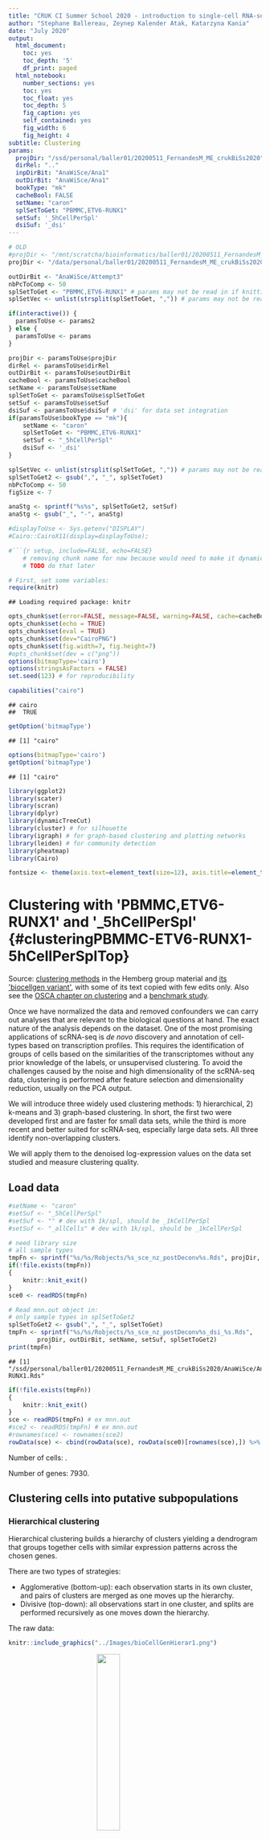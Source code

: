 ```yaml
---
title: "CRUK CI Summer School 2020 - introduction to single-cell RNA-seq analysis"
author: "Stephane Ballereau, Zeynep Kalender Atak, Katarzyna Kania"
date: "July 2020"
output:
  html_document:
    toc: yes
    toc_depth: '5'
    df_print: paged
  html_notebook:
    number_sections: yes
    toc: yes
    toc_float: yes
    toc_depth: 5
    fig_caption: yes
    self_contained: yes
    fig_width: 6
    fig_height: 4
subtitle: Clustering
params:
  projDir: "/ssd/personal/baller01/20200511_FernandesM_ME_crukBiSs2020"
  dirRel: ".."
  inpDirBit: "AnaWiSce/Ana1"
  outDirBit: "AnaWiSce/Ana1"
  bookType: "mk"
  cacheBool: FALSE  
  setName: "caron"
  splSetToGet: "PBMMC,ETV6-RUNX1"
  setSuf: '_5hCellPerSpl'
  dsiSuf: '_dsi'
---
```


<!--
  setSuf: '_allCells'
source /home/baller01/.local/share/r-miniconda/bin/activate r-reticulate
source /home/baller01/.local/share/r-miniconda/bin/deactivate r-reticulate
-->


```r
# OLD
#projDir <- "/mnt/scratcha/bioinformatics/baller01/20200511_FernandesM_ME_crukBiSs2020"
projDir <- "/data/personal/baller01/20200511_FernandesM_ME_crukBiSs2020"

outDirBit <- "AnaWiSce/Attempt3"
nbPcToComp <- 50
splSetToGet <- "PBMMC,ETV6-RUNX1" # params may not be read in if knitting book.
splSetVec <- unlist(strsplit(splSetToGet, ",")) # params may not be read in if knitting
```




```r
if(interactive()) {
  paramsToUse <- params2
} else {
  paramsToUse <- params
}

projDir <- paramsToUse$projDir
dirRel <- paramsToUse$dirRel
outDirBit <- paramsToUse$outDirBit
cacheBool <- paramsToUse$cacheBool
setName <- paramsToUse$setName
splSetToGet <- paramsToUse$splSetToGet
setSuf <- paramsToUse$setSuf
dsiSuf <- paramsToUse$dsiSuf # 'dsi' for data set integration
if(paramsToUse$bookType == "mk"){
	setName <- "caron"
	splSetToGet <- "PBMMC,ETV6-RUNX1"
	setSuf <- "_5hCellPerSpl"
	dsiSuf <- '_dsi'
}

splSetVec <- unlist(strsplit(splSetToGet, ",")) # params may not be read in if knitting book.
splSetToGet2 <- gsub(",", "_", splSetToGet)
nbPcToComp <- 50
figSize <- 7

anaStg <- sprintf("%s%s", splSetToGet2, setSuf)
anaStg <- gsub("_", "-", anaStg)

#displayToUse <- Sys.getenv("DISPLAY")
#Cairo::CairoX11(display=displayToUse);
```


```r
#```{r setup, include=FALSE, echo=FALSE}
	# removing chunk name for now because would need to make it dynamic, eg {{anaStg}} and expand
	# TODO do that later

# First, set some variables:
require(knitr)
```

```
## Loading required package: knitr
```

```r
opts_chunk$set(error=FALSE, message=FALSE, warning=FALSE, cache=cacheBool)
opts_chunk$set(echo = TRUE)
opts_chunk$set(eval = TRUE) 
opts_chunk$set(dev="CairoPNG")
opts_chunk$set(fig.width=7, fig.height=7)
#opts_chunk$set(dev = c("png"))
options(bitmapType='cairo')
options(stringsAsFactors = FALSE)
set.seed(123) # for reproducibility
```


```r
capabilities("cairo")
```

```
## cairo 
##  TRUE
```

```r
getOption('bitmapType')
```

```
## [1] "cairo"
```

```r
options(bitmapType='cairo')
getOption('bitmapType')
```

```
## [1] "cairo"
```


```r
library(ggplot2)
library(scater)
library(scran)
library(dplyr)
library(dynamicTreeCut)
library(cluster) # for silhouette
library(igraph) # for graph-based clustering and plotting networks 
library(leiden) # for community detection
library(pheatmap)
library(Cairo)

fontsize <- theme(axis.text=element_text(size=12), axis.title=element_text(size=16))
```

# Clustering with 'PBMMC,ETV6-RUNX1' and '_5hCellPerSpl' {#clusteringPBMMC-ETV6-RUNX1-5hCellPerSplTop}

<!-- TODO: get image file
<img src="../Images/Andrews2017_Fig1.png" style="margin:auto; display:block" />
-->

Source: [clustering methods](https://hemberg-lab.github.io/scRNA.seq.course/biological-analysis.html##clustering-methods) in the Hemberg group material and [its 'biocellgen variant'](https://biocellgen-public.svi.edu.au/mig_2019_scrnaseq-workshop/public/clustering-and-cell-annotation.html#clustering-methods.), with some of its text copied with few edits only. Also see the [OSCA chapter on clustering](https://osca.bioconductor.org/clustering.html) and a [benchmark study](https://f1000research.com/articles/7-1297#ref-2).

Once we have normalized the data and removed confounders we can carry out analyses that are relevant to the biological questions at hand. The exact nature of the analysis depends on the dataset. One of the most promising applications of scRNA-seq is *de novo* discovery and annotation of cell-types based on transcription profiles. This requires the identification of groups of cells based on the similarities of the transcriptomes without any prior knowledge of the labels, or unsupervised clustering. To avoid the challenges caused by the noise and high dimensionality of the scRNA-seq data, clustering is performed after feature selection and dimensionality reduction, usually on the PCA output.

We will introduce three widely used clustering methods: 1) hierarchical, 2) k-means and 3) graph-based clustering. In short, the first two were developed first and are faster for small data sets, while the third is more recent and better suited for scRNA-seq, especially large data sets. All three identify non-overlapping clusters.

We will apply them to the denoised log-expression values on the data set studied and measure clustering quality.

## Load data

<!--
We will load the R file keeping the SCE (SingleCellExperiment) object with the normalised counts for 500 cells per sample and the outcome of feature selection followed by dimensionality reduction.
-->


```r
#setName <- "caron"
#setSuf <- "_5hCellPerSpl"
#setSuf <- "" # dev with 1k/spl, should be _1kCellPerSpl
#setSuf <- "_allCells" # dev with 1k/spl, should be _1kCellPerSpl

# need library size
# all sample types
tmpFn <- sprintf("%s/%s/Robjects/%s_sce_nz_postDeconv%s.Rds", projDir, outDirBit, setName, setSuf)
if(!file.exists(tmpFn))
{
	knitr::knit_exit()
}
sce0 <- readRDS(tmpFn)

# Read mnn.out object in:
# only sample types in splSetToGet2
splSetToGet2 <- gsub(",", "_", splSetToGet)
tmpFn <- sprintf("%s/%s/Robjects/%s_sce_nz_postDeconv%s_dsi_%s.Rds",
		projDir, outDirBit, setName, setSuf, splSetToGet2)
print(tmpFn)
```

```
## [1] "/ssd/personal/baller01/20200511_FernandesM_ME_crukBiSs2020/AnaWiSce/AnaCourse1/Robjects/caron_sce_nz_postDeconv_5hCellPerSpl_dsi_PBMMC_ETV6-RUNX1.Rds"
```

```r
if(!file.exists(tmpFn))
{
	knitr::knit_exit()
}
sce <- readRDS(tmpFn) # ex mnn.out
#sce2 <- readRDS(tmpFn) # ex mnn.out
#rownames(sce) <- rownames(sce2)
rowData(sce) <- cbind(rowData(sce), rowData(sce0)[rownames(sce),]) %>% DataFrame
```

Number of cells: .

Number of genes: 7930.

## Clustering cells into putative subpopulations

<!--
See https://hemberg-lab.github.io/scRNA.seq.course/index.html for three types of clustering.
See https://www.ncbi.nlm.nih.gov/pubmed/27303057 for review
-->

<!-- Defining cell clusters from expression data -->

### Hierarchical clustering

Hierarchical clustering builds a hierarchy of clusters yielding a dendrogram that groups together cells with similar expression patterns across the chosen genes.

There are two types of strategies:

* Agglomerative (bottom-up): each observation starts in its own cluster, and pairs of clusters are merged as one moves up the hierarchy.
* Divisive (top-down): all observations start in one cluster, and splits are performed recursively as one moves down the hierarchy.

<!--
<img src="../Images/bioCellGenHierar1.png" style="margin:auto; display:block" />
<img src="../Images/bioCellGenHierar2.png" style="margin:auto; display:block" />
-->

The raw data:


```r
knitr::include_graphics("../Images/bioCellGenHierar1.png")
```

<img src="../Images/bioCellGenHierar1.png" width="30%" style="display: block; margin: auto;" />

The hierarchical clustering dendrogram:


```r
knitr::include_graphics("../Images/bioCellGenHierar2.png")
```

<img src="../Images/bioCellGenHierar2.png" width="50%" style="display: block; margin: auto;" />

* Pros:
    + deterministic method
    + returns partitions at all levels along the dendrogram
* Cons:
    + computationally expensive in time and memory that increase proportionally to the square of the number of data points



#### Clustering

Here we will apply hierarchical clustering on the Euclidean distances between cells, using the Ward D2 criterion to minimize the total variance within each cluster.


```r
# get PCs
#pcs <- reducedDim(sce, "PCA")
pcs <- reducedDim(sce, "corrected")
# compute distance
pc.dist <- dist(pcs)
# derive tree
hc.tree <- hclust(pc.dist, method="ward.D2")
hcd <- as.dendrogram(hc.tree)
```

The dendrogram below shows each cell as a leaf.


```r
#plot(hc.tree, labels = FALSE, xlab = NULL, sub = NULL)
plot(hcd, type = "rectangle", ylab = "Height", leaflab = "none")
```

<img src="clusteringPostDsi_files/figure-html/plot_tree_hierar-1.png" width="672" />

Clusters are identified in the dendrogram using the shape of branches as well as their height ('dynamic tree cut' [@doi:10.1093/bioinformatics/btm563]). <!-- https://academic.oup.com/bioinformatics/article/24/5/719/200751 -->


```r
# identify clusters by cutting branches, requesting a minimum cluster size of 20 cells.
hc.clusters <- unname(cutreeDynamic(hc.tree,
				    distM = as.matrix(pc.dist),
				    minClusterSize = 20,
				    verbose = 0))
```

Cell counts for each cluster (rows) and each sample group (columns):


```r
# per sample group
table(hc.clusters, sce$source_name)
```

```
##            
## hc.clusters ABMMC ETV6-RUNX1 HHD PBMMC PRE-T
##          1      0        609   0   183     0
##          2      0        189   0   441     0
##          3      0        512   0    94     0
##          4      0        340   0   151     0
##          5      0         99   0   107     0
##          6      0         76   0   126     0
##          7      0         13   0   167     0
##          8      0         45   0    70     0
##          9      0         73   0    25     0
##          10     0         24   0    68     0
##          11     0         20   0    68     0
```

Cell counts for each cluster (rows) and each sample (columns):


```r
# per sample
table(hc.clusters, sce$Sample.Name)
```

```
##            
## hc.clusters GSM3872434 GSM3872435 GSM3872436 GSM3872437 GSM3872442 GSM3872443
##          1          50        301        159         99         73         18
##          2           1         15        154         19        185        125
##          3         299         83         28        102         57         15
##          4         121         61         38        120         90         11
##          5           0          0         21         78          0        101
##          6           2          9         51         14         17         54
##          7           1          0          5          7         38         50
##          8           0          1         11         33          1         57
##          9          20         28         11         14          6         10
##          10          4          1          8         11         14         36
##          11          2          1         14          3         19         23
##            
## hc.clusters GSM3872444
##          1          92
##          2         131
##          3          22
##          4          50
##          5           6
##          6          55
##          7          79
##          8          12
##          9           9
##          10         18
##          11         26
```

This data (cell number) may also be shown as heatmap.


```r
tmpTab <- table(hc.clusters, sce$Sample.Name)
rownames(tmpTab) = paste("hc", rownames(tmpTab), sep = "_")

# columns annotation with cell name:
mat_col <- colData(sce) %>% data.frame() %>% select(Sample.Name, source_name) %>% unique
rownames(mat_col) <- mat_col$Sample.Name
mat_col$Sample.Name <- NULL

# Prepare colours for clusters:
colourCount = length(unique(mat_col$source_name))
getPalette = grDevices::colorRampPalette(RColorBrewer::brewer.pal(9, "Set1"))

mat_colors <- list(source_name = getPalette(colourCount))
names(mat_colors$source_name) <- unique(mat_col$source_name)
```

Heatmap, with samples ordered as in sample sheet:


```r
# without column clustering
pheatmap(tmpTab,
           cluster_cols = FALSE,
           annotation_col    = mat_col,
           annotation_colors = mat_colors)
```

<img src="clusteringPostDsi_files/figure-html/unnamed-chunk-8-1.png" width="672" />

Heatmap, with samples ordered by similarity of cell distribution across clusters:


```r
# with column clustering
pheatmap(tmpTab,
           annotation_col    = mat_col,
           annotation_colors = mat_colors)
```

<img src="clusteringPostDsi_files/figure-html/unnamed-chunk-9-1.png" width="672" />

If clusters mostly include cells from one sample or the other, it suggests that the samples differ, and/or the presence of batch effect.

Let us show cluster assignments on the t-SNE, with cells shaped by cell type,
colored by cluster and sized total UMI counts ('sum').


```r
# store cluster assignment in SCE object:
sce$cluster <- factor(hc.clusters)
# make, store and show TSNE plot:
#g <- plotTSNE(sce, colour_by = "cluster", size_by = "sum", shape_by="source_name")
g <- plotTSNE(sce, colour_by = "cluster", shape_by="source_name")
g
```

<img src="clusteringPostDsi_files/figure-html/plot_tsne_hierar-1.png" width="768" />

Split by sample group:


```r
# split by sample and show:
g <- g + facet_wrap(. ~ sce$source_name)
g
```

<img src="clusteringPostDsi_files/figure-html/plot_tsne_hierar_facet-1.png" width="960" />

In some areas cells are not all assigned to the same cluster.

#### Separatedness

The congruence of clusters may be assessed by computing the sillhouette for each cell.
The larger the value the closer the cell to cells in its cluster than to cells in other clusters.
Cells closer to cells in other clusters have a negative value.
Good cluster separation is indicated by clusters whose cells have large silhouette values.

We first compute silhouette values. 


```r
sil <- silhouette(hc.clusters, dist = pc.dist)
```

We then plot silhouettes with one color per cluster and cells with a negative silhouette with the color of their closest cluster.
We also add the average silhouette for each cluster and all cells. 


```r
# prepare colours:
clust.col <- scater:::.get_palette("tableau10medium") # hidden scater colours
sil.cols <- clust.col[ifelse(sil[,3] > 0, sil[,1], sil[,2])]
sil.cols <- sil.cols[order(-sil[,1], sil[,3])]
# plot:
plot(sil,
     main = paste(length(unique(hc.clusters)), "clusters"),
     border = sil.cols,
     col = sil.cols,
     do.col.sort = FALSE) 
```

<img src="clusteringPostDsi_files/figure-html/plot_silhouette_hierar-1.png" width="672" />

The plot shows cells with negative silhouette indicating that too many clusters may have been defined.
The method and parameters used defined clusters with properties that may not fit the data set, eg clusters with the same diameter.

### k-means

#### Description

In k-means clustering, the goal is to partition N cells into k different clusters. In an iterative manner, cluster centers are defined and each cell is assigned to its nearest cluster.

The aim is to minimise within-cluster variation and maximise between-cluster variation, using the following steps:

* randomly select k data points to serve as initial cluster centers,
* for each point, compute the distance between that point and each of the centroids and assign the point to the cluster with the closest centroid,
* calculate the mean of each cluster (the 'mean' in 'k-mean') to define its centroid, and for each point compute the distance to these means to choose the closest, repeat until the distance between centroids and data points is minimal (ie clusters do not change) or the maximum number of iterations is reached,
* compute the total variation within clusters,
* assign new centroids and repeat steps above

<img src="../Images/bioCellGenKmean.png" style="margin:auto; display:block" />

* Pros:
    + fast
* Cons:
    + assumes a pre-determined number of clusters
    + sensitive to outliers
    + tends to define equally-sized clusters

#### Example

The dendogram built above suggests there may be six large cell populations.

Let us define six clusters.


```r
# define clusters with kmeans()
# because results depend on the initial cluster centers,
# it is usually best to try several times,
# by setting 'nstart' to say 20,
# kmeans() will then retain the run with the lowest within cluster variation.
kclust <- kmeans(pcs, centers=6, nstart = 20) 

# compute silhouette
sil <- silhouette(kclust$cluster, dist(pcs))

# plot silhouette
clust.col <- scater:::.get_palette("tableau10medium") # hidden scater colours
sil.cols <- clust.col[ifelse(sil[,3] > 0, sil[,1], sil[,2])]
sil.cols <- sil.cols[order(-sil[,1], sil[,3])]
plot(sil, main = paste(length(unique(kclust$cluster)), "clusters"), 
    border=sil.cols, col=sil.cols, do.col.sort=FALSE) 
```

<img src="clusteringPostDsi_files/figure-html/comp_kmeans_k6-1.png" width="672" />

The t-SNE plot below shows cells color-coded by cluster membership:


```r
# get cell coordinates from "TSNE" slot:
tSneCoord <- as.data.frame(reducedDim(sce, "TSNE"))
colnames(tSneCoord) <- c("TSNE1", "TSNE2")
# add sample type:
tSneCoord$source_name <- sce$source_name
# add cluster info:
tSneCoord$cluster <- as.factor(kclust$cluster)
# draw plot
p2 <- ggplot(tSneCoord, aes(x=TSNE1, y=TSNE2,
			    colour=cluster,
			    shape=source_name)) +
	geom_point()
p2
```

<img src="clusteringPostDsi_files/figure-html/plot_tSNE_kmeans_k6-1.png" width="768" />

Split by sample type:


```r
p2 + facet_wrap(~ sce$source_name)
```

<img src="clusteringPostDsi_files/figure-html/plot_tSNE_kmeans_k6_split-1.png" width="960" />

To find the most appropriate number of clusters, one performs the analysis for a series of values for k and for each k value computes a 'measure of fit' of the clusters defined. Several metrics exist. We will look at:
* within-cluster sum-of-squares
* silhouette
* gap statistic

#### Within-cluster sum-of-squares

The within-cluster sum-of-squares is the sum of the squared deviations from each observation and the cluster centroid. This metric measures the variability of observations within a cluster.  It decreases as k increases, by an amount that decreases with k. Indeed, for low k values increasing k usually improves clustering, as shown by a sharp drop in the within-cluster sum-of-squares. For higher k values, increasing k does not reduce the within-cluster sum-of-squares much: dividing clusters further only slightly reduces variablility inside clusters. On a plot of the within-cluster sum-of-squares against k, the curve shows two parts: the first with a steep negative slope and the second with a small slope. The 'elbow' of the curve indicates the most appropriate number of clusters.


```r
library(broom)
library(tibble)
library(tidyr)
library(purrr)

# get PCA matrix (i.e. rotated values)
points <- as_tibble(pcs)

# define clusters for different number of clusters
# from 1 to 20:
kclusts <- tibble(k = 1:20) %>%
  mutate(
    kclust = map(k, ~kmeans(points, .x)), # define clusters
    tidied = map(kclust, tidy), # 'flatten' kmeans() output into tibble
    glanced = map(kclust, glance), # convert model or other R object to convert to single-row data frame
    augmented = map(kclust, augment, points) # extract per-observation information
  )

# get cluster assignments
# unnest a list column with unnest(),
# i.e. make each element of the list its own row.
clusters <- kclusts %>%
  unnest(tidied)

# get assignments
assignments <- kclusts %>% 
  unnest(augmented)

# get clustering outcome
clusterings <- kclusts %>%
  unnest(glanced)
```

We now plot the total within-cluster sum-of-squares and decide on k.


```r
ggplot(clusterings, aes(k, tot.withinss)) +
  geom_point() +
  geom_line()
```

<img src="clusteringPostDsi_files/figure-html/plot_withinss-1.png" width="672" />


```r
clusterings %>% 
  mutate(tot.withinss.diff = tot.withinss - lag(tot.withinss)) %>%
  arrange(desc(tot.withinss.diff))
```

```
## # A tibble: 20 x 9
##        k kclust  tidied       totss tot.withinss betweenss  iter augmented      
##    <int> <list>  <list>       <dbl>        <dbl>     <dbl> <int> <list>         
##  1    17 <kmean… <tibble [17…  418.         126.  2.92e+ 2     5 <tibble [3,500…
##  2    20 <kmean… <tibble [20…  418.         120.  2.98e+ 2     6 <tibble [3,500…
##  3     8 <kmean… <tibble [8 …  418.         170.  2.48e+ 2     4 <tibble [3,500…
##  4    19 <kmean… <tibble [19…  418.         120.  2.98e+ 2     6 <tibble [3,500…
##  5    14 <kmean… <tibble [14…  418.         133.  2.85e+ 2     4 <tibble [3,500…
##  6    16 <kmean… <tibble [16…  418.         124.  2.94e+ 2     5 <tibble [3,500…
##  7    12 <kmean… <tibble [12…  418.         138.  2.80e+ 2     4 <tibble [3,500…
##  8    13 <kmean… <tibble [13…  418.         135.  2.84e+ 2     4 <tibble [3,500…
##  9    11 <kmean… <tibble [11…  418.         142.  2.76e+ 2     4 <tibble [3,500…
## 10    15 <kmean… <tibble [15…  418.         127.  2.91e+ 2     4 <tibble [3,500…
## 11    18 <kmean… <tibble [18…  418.         120.  2.98e+ 2     4 <tibble [3,500…
## 12    10 <kmean… <tibble [10…  418.         146.  2.72e+ 2     5 <tibble [3,500…
## 13     7 <kmean… <tibble [7 …  418.         170.  2.49e+ 2     4 <tibble [3,500…
## 14     6 <kmean… <tibble [6 …  418.         182.  2.37e+ 2     5 <tibble [3,500…
## 15     9 <kmean… <tibble [9 …  418.         156.  2.62e+ 2     5 <tibble [3,500…
## 16     5 <kmean… <tibble [5 …  418.         195.  2.23e+ 2     4 <tibble [3,500…
## 17     4 <kmean… <tibble [4 …  418.         219.  1.99e+ 2     3 <tibble [3,500…
## 18     3 <kmean… <tibble [3 …  418.         249.  1.69e+ 2     3 <tibble [3,500…
## 19     2 <kmean… <tibble [2 …  418.         305.  1.13e+ 2     1 <tibble [3,500…
## 20     1 <kmean… <tibble [1 …  418.         418. -2.27e-13     1 <tibble [3,500…
## # … with 1 more variable: tot.withinss.diff <dbl>
```

```r
# get the smallest negative drop
k_neg <- clusterings %>% 
  mutate(tot.withinss.diff = tot.withinss - lag(tot.withinss)) %>%
  filter(tot.withinss.diff < 0) %>%
  #arrange(desc(tot.withinss.diff)) %>%
  slice_max(tot.withinss.diff, n = 1) %>%
  pull(k)
k_neg <- k_neg -1
# get the first positive diff
k_pos <- clusterings %>% 
  mutate(tot.withinss.diff = tot.withinss - lag(tot.withinss)) %>%
  filter(tot.withinss.diff >= 0) %>%
  #arrange(desc(tot.withinss.diff)) %>%
  slice_min(k, n = 1) %>%
  pull(k)
k_pos <- k_pos -1
```

The plot above suggests reasonable values for k may be:

* 13 (where the drop in total within-cluster sum-of-squares is the smallest)
* 7 (lowest cluster number where the difference in consecutive total within-cluster sum-of-squares is positive)

#### Silhouette

We now compute the Silhouette values for each set of clusters defined above for the series of values of k.


```r
# compute pairwise distance between cells in the PC space,
# as it is needed to compute silhouette:
pcDist <- dist(pcs)
# compute silhouette for each set of clusters defined above for a series of values of k:
Ks=sapply(2:20,
		function(i) {
			tmpClu <- as.numeric(kclusts$augmented[[i]]$.cluster)
			#table(tmpClu)
			sil <- silhouette(tmpClu, pcDist)
			summary(sil)$avg.width
		}
)
# plot average width against k:
plot(2:20, Ks,
     xlab="k",
     ylab="av. silhouette",
     type="b",
     pch=19)
```

<img src="clusteringPostDsi_files/figure-html/unnamed-chunk-11-1.png" width="672" />

<!--
The plot above shows that silhouette values vary little for k between 4 and 11, though higher values are observed for k at 5, 8, 9 and 10.
-->

#### Gap statistic

Because the variation quantity decreases as the number of clusters increases,
a more reliable approach is to compare the observed variation to that expected from a null distribution.
With the gap statistic, the expected variation is computed:

* by generating several reference data sets using the uniform distribution (no cluster),
* for each such set and the series of k values, by clustering and computing the within-cluster variation.

The gap statistic measures for a given k the difference between the expected and observed variation.
The most appropriate number of clusters is that with the higest gap value.

We will use `cluster::clusGap()` to compute the gap statistic for k between 1 and 20.


```r
set.seed(123)
gaps <- cluster::clusGap(
  x = pcs,
  FUNcluster = kmeans,
  K.max = 20,
  nstart = 5, # low for expediency here but should use higher
  B = 10 # low for expediency here but should use higher
)

## find the "best" k
best.k <- cluster::maxSE(gaps$Tab[, "gap"], gaps$Tab[, "SE.sim"])
# in case the the best k was '1',
# skip first row of output table:
gapsTab <- gaps$Tab[2:nrow(gaps$Tab),]
best.k <- cluster::maxSE(gapsTab[, "gap"], gapsTab[, "SE.sim"])
#best.k
```

The "optimal" k value is 19.


```r
# try other method to choose best k:
##best.k <- cluster::maxSE(gapsTab[, "gap"], gapsTab[, "SE.sim"], method="Tibs2001SEmax")
##best.k <- cluster::maxSE(gapsTab[, "gap"], gapsTab[, "SE.sim"], method="firstmax")
##best.k
```

We next copy the cluster assignment to the SCE object.


```r
df <- as.data.frame(assignments)
# here only copy outcome for k == 10
sce$kmeans10 <- as.numeric(df[df$k == 10, ".cluster"])
```

We now check silhouette values for a k of 10:


```r
library(cluster)
clust.col <- scater:::.get_palette("tableau10medium") # hidden scater colours
sil <- silhouette(sce$kmeans10, dist = pc.dist)
sil.cols <- clust.col[ifelse(sil[,3] > 0, sil[,1], sil[,2])]
sil.cols <- sil.cols[order(-sil[,1], sil[,3])]
plot(sil, main = paste(length(unique(sce$kmeans10)), "clusters"), 
    border=sil.cols, col=sil.cols, do.col.sort=FALSE) 
```

<img src="clusteringPostDsi_files/figure-html/silhouette_kmeans_k10-1.png" width="672" />


```r
df <- as.data.frame(assignments)
sce$kmeans.best <- as.numeric(df[df$k == best.k, ".cluster"])
```

We now check silhouette values for a k of 19:


```r
library(cluster)
clust.col <- colorRampPalette(RColorBrewer::brewer.pal(9,"RdBu"))(best.k)
sil <- silhouette(sce$kmeans.best, dist = pc.dist)
sil.cols <- clust.col[ifelse(sil[,3] > 0, sil[,1], sil[,2])]
sil.cols <- sil.cols[order(-sil[,1], sil[,3])]
plot(sil, main = paste(length(unique(sce$kmeans.best)), "clusters"), 
    border=sil.cols, col=sil.cols, do.col.sort=FALSE) 
```

<img src="clusteringPostDsi_files/figure-html/silhouette_kmeans_kbest-1.png" width="672" />

For the same number of clusters (10), fewer cells have negative values with k-means than with hierarchical clustering. The average silhouette is similar though, and all clusters show a wide range.

#### Multi-metric

<!-- TODO Keep? Implies proper choice of metrics ... -->

One may also use multiple metrics rather than only one and check how they concord, using `NbClust::NbClust()` (see manual for a description of metrics computed):


```r
# run only once and save outcome to file to load later.

tmpFn <- sprintf("%s/%s/Robjects/%s_sce_nz_postDeconv%s_500CellK2to20NbClust.Rds", projDir, outDirBit, setName, setSuf)
if(file.exists(tmpFn))
{
	nb <- readRDS(file=tmpFn)
} else {
	library(NbClust)
	# tried with k from 2 to 20 but that takes too long with all cells.
	# subsample 500 cells
	tmpInd <- sample(nrow(pcs), 500)
		nb = NbClust(data=pcs[tmpInd,], 
	             distance = "euclidean",
	             min.nc = 2,
		      max.nc = 20,
	             #min.nc = 8,
	             #max.nc = 16,
	             method = "kmeans",
	             index=c("kl","ch","cindex","db","silhouette",
	                "duda","pseudot2","beale","ratkowsky",
	                "gap","gamma","mcclain","gplus",
	                "tau","sdindex","sdbw"))
	saveRDS(nb, file=tmpFn)
	rm(tmpInd)
}
rm(tmpFn)
```

Table showing the number of methods selecting values of k as the best choice:


```r
table(nb$Best.nc[1,]) # consensus seems to be 3 clusters
```

```
## 
##  2  3  7 11 14 20 
##  7  4  1  1  1  2
```

```r
rm(nb)
```

No strong support for a single sensible value of k is observed.

### Graph-based clustering

Graph-based clustering entails building a nearest-neighbour (NN) graph using cells as nodes and their similarity as edges, then identifying 'communities' of cells within the network (more details [there](https://biocellgen-public.svi.edu.au/mig_2019_scrnaseq-workshop/public/clustering-and-cell-annotation.html#unsupervised-clustering-methods)). In this k-NN graph two nodes (cells), say A and B, are connected by an edge if the distance between them is amongst the k smallest distances from A to other cells ('KNN'), and from B to other cells (shared-NN, 'SNN'). An edge may be weighted based on the number or closeness of shared nearest neighbours. Clusters are identified using metrics related to the number of neighbours ('connections') to find groups of highly interconnected cells. "The value of ‘k’ can be roughly interpreted as the anticipated size of the smallest subpopulation" (see `scran`'s `buildSNNGraph()` manual).

* Pros:
    + fast and memory efficient (avoids the need to construct a distance matrix for all pairs of cells)
    + no assumptions on the shape of the clusters or the distribution of cells within each cluster
    + no need to specify a number of clusters to identify (but the size of the neigbourhood used affects the size of clusters)
* Cons:
    + loss of information beyond neighboring cells, which can affect community detection in regions with many cells.

The plot below shows the same data set as a network built using three different numbers of neighbours: 5, 15 and 25 (from [here](https://biocellgen-public.svi.edu.au/mig_2019_scrnaseq-workshop/public/clustering-and-cell-annotation.html#clustering-methods.)).

<img src="../Images/bioCellGenGraphDeng.png" style="margin:auto; display:block" />

We will:

* build the graph,
* define clusters,
* check membership across samples,
* show membership on a t-SNE plot,
* assess clustering quality.

We now build the shared nearest neighbour (SNN) graph, using `scran`'s `buildSNNGraph()` with: 

* the reduced and denoised data set (PCs)
* the default number of neighbours (k=10)
* the default type of edge weight (type="rank")


```r
# compute graph using buildSNNGraph
# check manual with: ?buildSNNGraph
#snn.gr <- buildSNNGraph(sce, use.dimred="PCA")
snn.gr <- buildSNNGraph(sce, use.dimred="corrected")
```

The number of cells in the data set is large so we randomly choose 1000 nodes (cells) in the network before plotting the resulting smaller network. Cells are color-coded by sample type:


```r
# subset graph down to 1000 cells
# https://igraph.org/r/doc/subgraph.html

# Add vertices (nodes. ie cells) annotation
V(snn.gr)$Sample.Name <- colData(sce)$Sample.Name
V(snn.gr)$source_name <- as.character(colData(sce)$source_name)

# pick 1000 nodes randomly
edgesToGet <- sample(nrow(snn.gr[]), 1000)

# subset graph for these 1000 ramdomly chosen nodes
snn.gr.subset <- subgraph(snn.gr, edgesToGet)
g <- snn.gr.subset

# set colors for clusters
if(length(unique(V(g)$source_name)) <= 2)
{
  cols <- colorspace::rainbow_hcl(length(unique(V(g)$source_name)))
} else {
  cols <- RColorBrewer::brewer.pal(n = length(unique(V(g)$source_name)), name = "RdYlBu")
}
names(cols) <- unique(V(g)$source_name)

# plot graph
plot.igraph(
  g, layout = layout_with_fr(g),
  vertex.size = 3, vertex.label = NA,
  vertex.color = cols[V(g)$source_name],
  frame.color = cols[V(g)$source_name],
  main = "default parameters"
)

# add legend
legend('bottomright',
       legend=names(cols),
       pch=21,
       col=cols, # "#777777",
       pt.bg=cols,
       pt.cex=1, cex=.6, bty="n", ncol=1)
```

<img src="clusteringPostDsi_files/figure-html/show_walktrap_graph-1.png" width="100%" />

#### Modularity

Several methods to detect clusters ('communities') in networks rely on the 'modulatrity' metric. For a given partition of cells into clusters, modularity measures how separated clusters are from each other, based on the difference between the observed and expected weight of edges between nodes. For the whole graph, the closer to 1 the better.

#### Walktrap method

<!-- #### Community detection via short random walks: 'walktrap' -->


The walktrap method relies on short random walks (a few steps) through the network. These walks tend to be 'trapped' in highly-connected regions of the network. Node similarity is measured based on these walks. Nodes are first each assigned their own community. Pairwise distances are computed and the two closest communities are grouped. These steps are repeated a given number of times to produce a dendrogram. Hierarchical clustering is then applied to the distance matrix. The best partition is that with the highest modularity. <!-- https://link.springer.com/article/10.1007/s11227-019-03018-x -->

<!--
BIB Pons and Latapy [18] Pons P, Latapy M (2006) Computing communities in large networks using random walks. J Graph Algorithms Appl 10(2):191–218
reliable (https://www.ncbi.nlm.nih.gov/pmc/articles/PMC5102890/)
-->

<!--
see pipeComp on performance of walktrap
https://www.ncbi.nlm.nih.gov/pmc/articles/PMC5102890/
-->


```r
# identify clusters with walktrap
# default number of steps: 4
cluster.out <- cluster_walktrap(snn.gr)
```

We will now count cells in each cluster for each sample type and each sample.

We first retrieve membership.


```r
# cluster assignments are stored in the membership slot
wt.clusters <- cluster.out$membership
```

Cluster number and sizes (number of cells):


```r
table(wt.clusters)
```

```
## wt.clusters
##   1   2   3   4   5   6   7   8   9  10  11  12  13  14  15  16  17  18  19 
## 709 193 341  63 137  33  66  23 629  56  35  98 127 536 100 191  86  59  18
```

The table below shows the cluster distribution across sample types. Many clusters are observed in only one sample type.


```r
table(wt.clusters, sce$source_name)
```

```
##            
## wt.clusters ABMMC ETV6-RUNX1 HHD PBMMC PRE-T
##          1      0        543   0   166     0
##          2      0        100   0    93     0
##          3      0        250   0    91     0
##          4      0         27   0    36     0
##          5      0         68   0    69     0
##          6      0          6   0    27     0
##          7      0          0   0    66     0
##          8      0          6   0    17     0
##          9      0        191   0   438     0
##          10     0         26   0    30     0
##          11     0          1   0    34     0
##          12     0          3   0    95     0
##          13     0         58   0    69     0
##          14     0        521   0    15     0
##          15     0         23   0    77     0
##          16     0         75   0   116     0
##          17     0         44   0    42     0
##          18     0         48   0    11     0
##          19     0         10   0     8     0
```

The table below shows the cluster distribution across samples. Most clusters comprise cells from several replicates of a same sample type, while few are observed in only one sample.


```r
tmpTab <- table(wt.clusters, sce$Sample.Name)
rownames(tmpTab) = paste("4-step", rownames(tmpTab), sep = "_")

# columns annotation with cell name:
mat_col <- colData(sce) %>% data.frame() %>% select(Sample.Name, source_name) %>% unique
rownames(mat_col) <- mat_col$Sample.Name
mat_col$Sample.Name <- NULL

# Prepare colours for clusters:
colourCount = length(unique(mat_col$source_name))
getPalette = grDevices::colorRampPalette(RColorBrewer::brewer.pal(9, "Set1"))

mat_colors <- list(source_name = getPalette(colourCount))
names(mat_colors$source_name) <- unique(mat_col$source_name)

pheatmap(tmpTab,
           annotation_col    = mat_col,
           annotation_colors = mat_colors)
```

<img src="clusteringPostDsi_files/figure-html/rep_clusters_samples-1.png" width="672" />

We next check the effect of the number of steps on the clusters detected by
increasing it (default number of steps: 4).

*With 5-step walks:*

Cluster sizes:


```r
cluster.out.s5 <- cluster_walktrap(snn.gr, steps = 5)
wt.clusters.s5 <- cluster.out.s5$membership
table(wt.clusters.s5)
```

```
## wt.clusters.s5
##   1   2   3   4   5   6   7   8   9  10  11  12  13  14  15  16  17  18  19 
## 338 525  63  80 131 779  23 629  38 140 128  84 194  39  47 100  85  59  18
```

Comparison with 4-step clusters:


```r
tmpTab <- table(wt.clusters, wt.clusters.s5)
rownames(tmpTab) = paste("4-step", rownames(tmpTab), sep = "_")
colnames(tmpTab) = paste("5-step", colnames(tmpTab) , sep = "_")
pheatmap(tmpTab)
```

<img src="clusteringPostDsi_files/figure-html/unnamed-chunk-16-1.png" width="672" />

*With 15-step walks:*

Cluster sizes:


```r
cluster.out.s15 <- cluster_walktrap(snn.gr, steps = 15)
wt.clusters.s15 <- cluster.out.s15$membership
table(wt.clusters.s15)
```

```
## wt.clusters.s15
##   1   2   3   4   5   6   7   8   9  10  11  12  13  14  15  16  17  18 
##  65  23 126  62 664 249 181  37 131 250 187  91 562  39 122  49 603  59
```

Comparison with 4-step clusters:


```r
tmpTab <- table(wt.clusters, wt.clusters.s15)
rownames(tmpTab) = paste("4-step", rownames(tmpTab), sep = "_")
colnames(tmpTab) = paste("15-step", colnames(tmpTab) , sep = "_")
pheatmap(tmpTab)
```

<img src="clusteringPostDsi_files/figure-html/unnamed-chunk-18-1.png" width="672" />

The network may also be built and clusters identified at once with `scran::clusterSNNGraph()` that also allows for large data sets to first cluster cells with k-means into a large number of clusters and then perform graph-based clustering on cluster centroids.


```r
# set use.kmeans to TRUE to 'create centroids that are then subjected to graph-based clustering' (see manual)
# with kmeans.centers default (square root of the number of cells)
# or set kmeans.centers to another value, eg 30
clustersOnce <- clusterSNNGraph(sce,
			     #use.dimred="PCA",
			     use.dimred="corrected",
			     use.kmeans=TRUE,
			     kmeans.centers = 200,
			     full.stats=TRUE)
```

Distribution of the size of the 200 k-means clusters:


```r
# 'kmeans': assignment of each cell to a k-means cluster
##table(clustersOnce$kmeans) # no good with many clusters
summary(data.frame(table(clustersOnce$kmeans))$Freq)
```

```
##    Min. 1st Qu.  Median    Mean 3rd Qu.    Max. 
##     1.0    11.0    16.0    17.5    23.0    48.0
```

Graph-based cluster sizes in cell number:


```r
# 'igraph': assignment of each cell to a graph-based cluster operating on the k-means clusters
table(clustersOnce$igraph)
```

```
## 
##    1    2    3    4    5    6 
##  733 1387  479  364  181  356
```

The heatmap below displays the contingency table for the graph-based clusters (rows) and the k-means clusters (columns) used to build the network (color-code by size, i.e. number of cells).


```r
#table(clustersOnce$igraph,
#	clustersOnce$kmeans)
tmpTab <- table(clustersOnce$igraph,
		clustersOnce$kmeans)
rownames(tmpTab) = paste("igraph", rownames(tmpTab), sep = "_")
colnames(tmpTab) = paste("kmeans", colnames(tmpTab) , sep = "_")
pheatmap(tmpTab, show_colnames = FALSE)
```

<img src="clusteringPostDsi_files/figure-html/unnamed-chunk-22-1.png" width="672" />

Graph-based cluster sizes in k-mean cluster number:


```r
# ‘membership’, the graph-based cluster to which each node is assigned
table(metadata(clustersOnce)$membership)
```

```
## 
##  1  2  3  4  5  6 
## 52 69 28 22 13 16
```

The plot below show the network build with the 200 k-means clusters used the
identify the graph-based clusters.


```r
g <- metadata(clustersOnce)$graph
V(g)$membership <- metadata(clustersOnce)$membership

# set colors for clusters
rgb.palette <- colorRampPalette(c("purple","yellow"), space="rgb") # Seurat-like
cols <- rgb.palette(length(unique(V(g)$membership)))
names(cols) <- as.character(1:length(unique(V(g)$membership)))

# plot graph
plot.igraph(
  g, layout = layout_with_fr(g),
  vertex.size = 3, vertex.label = NA,
  vertex.color = cols[V(g)$membership],
  frame.color = cols[V(g)$membership],
  main = "with 200 k-means clusters"
)

# add legend
legend('bottomright',
       legend=names(cols),
       pch=21,
       col=cols, # "#777777",
       pt.bg=cols,
       pt.cex=1, cex=.6, bty="n", ncol=2)
```

<img src="clusteringPostDsi_files/figure-html/unnamed-chunk-24-1.png" width="100%" />

#### Louvain method

<!-- #### Community detection with the 'Louvain' method -->

With the Louvain method, nodes are also first assigned their own community. This hierarchical agglomerative method then progresses in two-step iterations: 1) nodes are re-assigned one at a time to the community for which they increase modularity the most, if any, 2) a new, 'aggregate' network is built where nodes are the communities formed in the previous step. This is repeated until modularity stops increasing. The diagram below is copied from [this article](https://www.nature.com/articles/s41598-019-41695-z#Fig1).

<img src="../Images/leiden_Fig1_HTML.png" style="margin:auto; display:block" />

<!-- BIBREF https://www.nature.com/articles/s41598-019-41695-z#Fig1 -->

<!--
multilevel community method
BIBREF https://arxiv.org/abs/1810.08473
-->

We now apply the Louvain approach, store its outcome in the SCE object and show cluster sizes.


```r
ig.louvain <- igraph::cluster_louvain(snn.gr)
cl <- ig.louvain$membership
cl <- factor(cl)
# store membership
sce$louvain <- cl
# show cluster sizes:
table(sce$louvain)
```

```
## 
##   1   2   3   4   5   6   7   8   9  10 
## 653 194  60 605 272 552 519 152 124 369
```

The plot below displays the network with nodes (the 1000 randomly chosen cells) color-coded by cluster membership:


```r
## Define a set of colors to use (must be at least as many as the number of
## communities)
##cols <- RColorBrewer::brewer.pal(n = nlevels(sce$cluster), name = "RdYlBu")
##cols <- grDevices:::colorRampPalette(RColorBrewer::brewer.pal(nlevels(sce$cluster), "RdYlBu"))

V(snn.gr)$Sample.Name <- colData(sce)$Sample.Name
V(snn.gr)$source_name <- as.character(colData(sce)$source_name)
V(snn.gr)$louvain <- as.character(colData(sce)$louvain)

# once only # edgesToGet <- sample(nrow(snn.gr[]), 1000)

snn.gr.subset <- subgraph(snn.gr, edgesToGet)
g <- snn.gr.subset

tmpLayout <- layout_with_fr(g)

rgb.palette <- colorRampPalette(c("purple","yellow"), space="rgb") # Seurat-like
#rgb.palette <- colorRampPalette(c("yellow2","goldenrod","darkred"), space="rgb")
##rgb.palette <- colorRampPalette(c("red","orange","blue"), space="rgb")
cols <- rgb.palette(length(unique(V(g)$louvain)))
names(cols) <- as.character(1:length(unique(V(g)$louvain)))

# Plot the graph, color by cluster assignment
igraph::plot.igraph(
  g, layout = tmpLayout,
  vertex.color = cols[V(g)$louvain],
  frame.color = cols[V(g)$louvain],
  vertex.size = 3, vertex.label = NA, main = "Louvain"
)

# add legend
legend('bottomright',
       legend=names(cols),
       pch=21,
       col=cols, # "#777777",
       pt.bg=cols,
       pt.cex=1, cex=.6, bty="n", ncol=2)
```

<img src="clusteringPostDsi_files/figure-html/show_louvain_graph-1.png" width="100%" />

The t-SNE plot shows cells color-coded by cluster membership:


```r
# show clusters on TSNE
p <- plotTSNE(sce, colour_by="louvain") + fontsize
p
```

<img src="clusteringPostDsi_files/figure-html/show_louvain_tsne_1-1.png" width="768" />

Split by sample type:


```r
# facet by sample group:
p + facet_wrap(~ sce$source_name)
```

<img src="clusteringPostDsi_files/figure-html/show_louvain_tsne_2-1.png" width="960" />

#### Leiden method

<!-- #### Community detection with the 'Leiden' method -->


<!-- (igraph_community_leiden is only for the C lib, not the R package) -->

The Leiden method improves on the Louvain method by garanteeing that at each iteration clusters are connected and well-separated. The method includes an extra step in the iterations: after nodes are moved (step 1), the resulting partition is refined (step2) and only then the new aggregate network made, and refined (step 3). The diagram below is copied from [this article](https://www.nature.com/articles/s41598-019-41695-z#Fig3).

<img src="../Images/leiden_Fig3_HTML.png" style="margin:auto; display:block" />

<!-- BIBREF https://www.nature.com/articles/s41598-019-41695-z#Fig3 -->


```r
# have logical to check we can use the required python modules:
leidenOk <- FALSE
# use the reticulate R package to use python modules
library(reticulate)
# set path to python
use_python("/home/baller01/.local/share/r-miniconda/envs/r-reticulate/bin/python")
# check availability of python modules and set logical accordingly
if(reticulate::py_module_available("igraph")
& reticulate::py_module_available("leidenalg"))
{
	leidenOk <- TRUE
}
```

We now apply the Leiden approach, store its outcome in the SCE object and show cluster sizes.


```r
# mind eval above is set to the logical set above
# so that chunk will only run if python modules were found.
library("leiden")
adjacency_matrix <- igraph::as_adjacency_matrix(snn.gr)
partition <- leiden(adjacency_matrix)
# store membership
sce$leiden <- factor(partition)
# show cluster sizes:
table(sce$leiden)
```

```
## 
##   1   2   3   4   5   6   7   8   9  10 
## 643 639 604 514 401 297 197 124  59  22
```

The plot below displays the network with nodes (the 1000 randomly chosen cells) color-coded by cluster membership:


```r
## Define a set of colors to use (must be at least as many as the number of
## communities)
##cols <- RColorBrewer::brewer.pal(n = nlevels(sce$cluster), name = "RdYlBu")
##cols <- grDevices:::colorRampPalette(RColorBrewer::brewer.pal(nlevels(sce$cluster), "RdYlBu"))

##V(snn.gr)$Sample.Name <- colData(sce)$Sample.Name
##V(snn.gr)$source_name <- as.character(colData(sce)$source_name)
V(snn.gr)$leiden <- as.character(colData(sce)$leiden)

# once only # edgesToGet <- sample(nrow(snn.gr[]), 1000)

snn.gr.subset <- subgraph(snn.gr, edgesToGet)
g <- snn.gr.subset

#cols <- RColorBrewer::brewer.pal(n = length(unique(V(g)$leiden)), name = "RdYlBu") # 11 max
#cols <- RColorBrewer::brewer.pal(n = length(unique(V(g)$leiden)), name = "Spectral") # 11 max
#names(cols) <- unique(V(g)$leiden)

rgb.palette <- colorRampPalette(c("purple","yellow"), space="rgb") # Seurat-like
#rgb.palette <- colorRampPalette(c("yellow2","goldenrod","darkred"), space="rgb")
##rgb.palette <- colorRampPalette(c("red","orange","blue"), space="rgb")
cols <- rgb.palette(length(unique(V(g)$leiden)))
names(cols) <- as.character(1:length(unique(V(g)$leiden)))

## Plot the graph, color by cluster assignment
igraph::plot.igraph(
  g, layout = tmpLayout,
  vertex.color = cols[V(g)$leiden],
  frame.color = cols[V(g)$leiden],
  vertex.size = 3, vertex.label = NA, main = "Leiden"
)
legend('bottomright',
       legend=names(cols),
       pch=21,
       col=cols, # "#777777",
       pt.bg=cols,
       pt.cex=1, cex=.6, bty="n", ncol=2)
```

<img src="clusteringPostDsi_files/figure-html/show_leiden_graph-1.png" width="100%" />
The t-SNE plot below shows cells color-coded by cluster membership:


```r
# show clusters on TSNE
p <- plotTSNE(sce, colour_by="leiden") + fontsize
p
```

<img src="clusteringPostDsi_files/figure-html/show_leiden_tsne_1-1.png" width="768" />

Split by sample type:


```r
# facet by sample group:
p + facet_wrap(~ sce$source_name)
```

<img src="clusteringPostDsi_files/figure-html/show_leiden_tsne_2-1.png" width="960" />

####  Modularity to assess clusters quality

We now compute modularity to assess clusters quality (the division of cells into several groups, 'clusters', is compared to that in an equivalent random network with no structure).

The overall modularity obtained with the Louvain method is 0.72.

Modularity can also be computed for each cluster, with `scran`'s `clusterModularity()` (now in the [bluster package](http://bioconductor.org/packages/devel/bioc/html/bluster.html)). This function returns an upper diagonal matrix with values for each pair of clusters.


```r
# compute cluster-wise modularities,
# with clusterModularity(),
# which returns a matrix keeping values for each pair of clusters
##mod.out <- clusterModularity(snn.gr, wt.clusters, get.weights=TRUE)
mod.out <- bluster::pairwiseModularity(snn.gr,
                                       #wt.clusters,
                                       sce$louvain,
                                       get.weights=TRUE)
# Modularity is proportional to the cluster size,
# so we compute the ratio of the observed to expected weights
# for each cluster pair
ratio <- mod.out$observed/mod.out$expected
lratio <- log10(ratio + 1) # on log scale to improve colour range
```

We display below the cluster-wise modularity on a heatmap. Clusters that are well separated mostly comprise intra-cluster edges and harbour a high modularity score on the diagonal and low scores off that diagonal. Two poorly separated clusters will share edges and the pair will have a high score.  


```r
pheatmap(lratio, cluster_rows=FALSE, cluster_cols=FALSE, 
    color=colorRampPalette(c("white", "blue"))(100))
```

<img src="clusteringPostDsi_files/figure-html/show_clusterModularity_snn-1.png" width="672" />

The cluster-wise modularity matrix may also be shown as a network, with clusters as nodes and edges weighted by modularity:


```r
cluster.gr <- igraph::graph_from_adjacency_matrix(
    ratio, 
    mode="undirected",
    weighted=TRUE,
    diag=FALSE)
plot(cluster.gr,
     label.cex = 0.2,
     edge.width = igraph::E(cluster.gr)$weight)
```

<img src="clusteringPostDsi_files/figure-html/plot_clusterNetwork_snn-1.png" width="100%" />

#### Choose the number of clusters

Some community detection methods are hierarchical, e.g. walktrap. With these methods, one can choose the number of clusters.



We can now retrieve a given number of clusters, e.g. 10 here to match the k-means clusters defined above:


```r
# remember cluster.out keeps the walktrap outcome
cluster.out.10 <- igraph::cut_at(cluster.out, no = 10)
cluster.out.10 <- factor(cluster.out.10)
table(cluster.out.10)
```

```
## cluster.out.10
##    1    2    3    4    5    6    7    8    9   10 
##  269  182   96 1497  478   23  629   35  100  191
```

The plot below displays the network with nodes (the 1000 randomly chosen cells) color-coded by cluster membership, split by sample type:


```r
# annotate nodes
V(snn.gr)$walkCutAt10 <- as.character(cluster.out.10)

# subset graph
snn.gr.subset <- subgraph(snn.gr, edgesToGet)
g <- snn.gr.subset

# make colors:
cols <- rgb.palette(length(unique(V(g)$walkCutAt10)))
names(cols) <- as.character(1:length(unique(V(g)$walkCutAt10)))

# Plot the graph, color by cluster assignment
igraph::plot.igraph(
  g, layout = tmpLayout,
  vertex.color = cols[V(g)$walkCutAt10],
  vertex.size = 3, vertex.label = NA, main = "walkCutAt10"
)
legend('bottomright',
      legend=names(cols),
       pch=21,
       col="#777777",
       pt.bg=cols,
       pt.cex=2, cex=.8, bty="n", ncol=2)
```

<img src="clusteringPostDsi_files/figure-html/unnamed-chunk-27-1.png" width="100%" />

The t-SNE plot below shows cells color-coded by cluster membership split by
sample type:


```r
 # ```{r, out.width = '100%'}
sce$cluster.out.10 <- cluster.out.10
sce$cluster.out.10.col <- cols[cluster.out.10]

# show clusters on TSNE
#p <- plotTSNE(sce, colour_by="cluster.out.10") + fontsize
tSneCoord <- as.data.frame(reducedDim(sce, "TSNE"))
colnames(tSneCoord) <- c("TSNE1", "TSNE2")
# add sample type:
tSneCoord$source_name <- sce$source_name
# add cluster info:
tSneCoord$cluster.out.10.col <- sce$cluster.out.10.col
# draw plot
p2 <- ggplot(tSneCoord, aes(x=TSNE1, y=TSNE2,
			    color=cluster.out.10,
			    shape=source_name)) +
	geom_point()
p2 <- p2 + scale_color_manual(values = cols)
# facet by sample group:
p2 + facet_wrap(~ sce$source_name) +
	  theme(legend.text=element_text(size=rel(0.7)))
```

<img src="clusteringPostDsi_files/figure-html/unnamed-chunk-28-1.png" width="960" />

## Comparing two sets of clusters

The contingency table below shows the concordance between the walk-trap (rows) and k-means (columns) clustering methods:


```r
# rows: walktrap
# columns: kmeans
##tmpTab <- table(cluster.out$membership, sce$kmeans10)
tmpTab <- table(sce$cluster.out.10, sce$kmeans10)
tmpTab
```

```
##     
##        1   2   3   4   5   6   7   8   9  10
##   1    0   0   0   0   0   0   0 252  17   0
##   2    0   0   0   1  19   1 161   0   0   0
##   3    0   0   0   0   0   0   0   0  96   0
##   4   14 748   2   5 184  10   0   0   0 534
##   5    0  11   0   0  49 418   0   0   0   0
##   6   19   0   0   0   2   0   0   0   1   1
##   7    0   0 610  19   0   0   0   0   0   0
##   8    0   0   0   0  23   0   0   0  12   0
##   9    0   0   0 100   0   0   0   0   0   0
##   10 191   0   0   0   0   0   0   0   0   0
```

Concordance is moderate, with some clusters defined with one method comprising cells assigned to several clusters defined with the other method.

Concordance can also be displayed on a heatmap:


```r
rownames(tmpTab) = paste("walk", rownames(tmpTab), sep = "_")
colnames(tmpTab) = paste("kmeans10", colnames(tmpTab) , sep = "_")
pheatmap(tmpTab)
```

<img src="clusteringPostDsi_files/figure-html/unnamed-chunk-30-1.png" width="672" />

Concordance can also be measured with the adjusted Rand index that ranges between 0 and 1 from random partitions to perfect agreement. Here, the adjusted Rand index is 0.600216.

## Expression of known marker genes

We first show clusters on a t-SNE plot:


```r
cluToUse <- "cluster.out.10"
plotTSNE(sce, colour_by = cluToUse) + ggtitle("walktrap, 10 clusters")
```

<img src="clusteringPostDsi_files/figure-html/unnamed-chunk-31-1.png" width="768" />

Having identified clusters, we now display the level of expression of cell type marker genes to quickly match clusters with cell types (e.g. MS4A1 for B cell marker gene). For each marker we will plot its expression on a t-SNE, and show distribution across each cluster on a violin plot.

Example with B cell marker genes MS4A1 and CD79A:


```r
rownames(sce) <- scater::uniquifyFeatureNames(
  rowData(sce)$ensembl_gene_id,
  rowData(sce)$Symbol)
p1 <- plotTSNE(sce, by_exprs_values = "reconstructed", colour_by = "MS4A1") +
  ggtitle("B cells: MS4A1")
p2 <- plotTSNE(sce, by_exprs_values = "reconstructed", colour_by = "CD79A") +
  ggtitle("B cells: CD79A")
gridExtra::grid.arrange(p1, p2, ncol=2)
```

<img src="clusteringPostDsi_files/figure-html/exprKnownMarkers_plot1_clusteringPostDsi-1.png" width="960" />

```r
rm(p1, p2)
```


```r
p1 <- plotExpression(sce,
               exprs_values = "reconstructed",
               x=cluToUse,
               colour_by=cluToUse,
               features= "MS4A1") +
  ggtitle("B cells")
p2 <- plotExpression(sce,
               exprs_values = "reconstructed",
               x=cluToUse,
               colour_by=cluToUse,
               features= "CD79A") +
  ggtitle("B cells")
gridExtra::grid.arrange(p1, p2, ncol=2)
```

<img src="clusteringPostDsi_files/figure-html/unnamed-chunk-32-1.png" width="960" />

```r
rm(p1, p2)
```

We now show the distribution of expression levels for marker genes of other PBMC types.


```r
#markGenes <- c("IL7R", "CCR7", "S100A4", "CD14", "LYZ", "MS4A1", "CD8A", "FCGR3A", "MS4A7", "GNLY", "NKG7", "FCER1A", "CST3", "PPBP")
markGenesFull <- list(
  "Naive CD4+ T cells"=c("IL7R", "CCR7"),
  "Memory CD4+ T cells"=c("IL7R", "S100A4"),
  "B cells"=c("MS4A1"),
  "CD8+ T cells"=c("CD8A"),
  "NK cells"=c("GNLY", "NKG7"),
  "CD14+ Monocytes"=c("CD14", "LYZ"),
  "FCGR3A+ Monocytes"=c("FCGR3A", "MS4A7"),
  "Dendritic Cells"=c("FCER1A", "CST3"),
  "Platelets"=c("PPBP")
)
markGenesAvail <- lapply(markGenesFull,
                         function(x){
                           x[x %in% rownames(sce)]
                         })
```


```r
plotExpression2 <- function(sce, ctx, markGenesAvail) {
  if(length(markGenesAvail[[ctx]])>0) {
    plotExpression(sce, exprs_values = "reconstructed",
                   x=cluToUse, colour_by=cluToUse,
                   features=markGenesAvail[[ctx]]) + ggtitle(ctx)
  }
}

# Naive CD4+ T
ctx <- "Naive CD4+ T cells"
plotExpression2(sce, ctx, markGenesAvail)
```

<img src="clusteringPostDsi_files/figure-html/unnamed-chunk-34-1.png" width="960" />

```r
# Memory CD4+
ctx <- "Memory CD4+ T cells"
plotExpression2(sce, ctx, markGenesAvail)
```

<img src="clusteringPostDsi_files/figure-html/unnamed-chunk-34-2.png" width="960" />

```r
# B cells
##plotExpression(sce, exprs_values = "reconstructed", x=cluToUse, colour_by=cluToUse, features=markGenes[6]) + ggtitle("B cells")
ctx <- "B cells"
plotExpression2(sce, ctx, markGenesAvail)
```

<img src="clusteringPostDsi_files/figure-html/unnamed-chunk-34-3.png" width="960" />

```r
# CD8+ T
ctx <- "CD8+ T cells"
plotExpression2(sce, ctx, markGenesAvail)
```

<img src="clusteringPostDsi_files/figure-html/unnamed-chunk-34-4.png" width="960" />

```r
# NK
ctx <- "NK cells"
plotExpression2(sce, ctx, markGenesAvail)
```

<img src="clusteringPostDsi_files/figure-html/unnamed-chunk-34-5.png" width="960" />

```r
# CD14+ Mono
ctx <- "CD14+ Monocytes"
plotExpression2(sce, ctx, markGenesAvail)
```

<img src="clusteringPostDsi_files/figure-html/unnamed-chunk-34-6.png" width="960" />

```r
# FCGR3A+ Mono
ctx <- "FCGR3A+ Monocytes"
plotExpression2(sce, ctx, markGenesAvail)
```

<img src="clusteringPostDsi_files/figure-html/unnamed-chunk-34-7.png" width="960" />

```r
# DC
ctx <- "Dendritic Cells"
plotExpression2(sce, ctx, markGenesAvail)
```

<img src="clusteringPostDsi_files/figure-html/unnamed-chunk-34-8.png" width="960" />

```r
# Platelet
ctx <- "Platelets"
plotExpression2(sce, ctx, markGenesAvail)
```

<img src="clusteringPostDsi_files/figure-html/unnamed-chunk-34-9.png" width="960" />

<!-- Add clusters to initial sce (not the output fastMNN) ?TODO? --> 

## Save data

Write SCE object to file.


```r
#tmpFn <- sprintf("%s/%s/Robjects/%s_sce_nz_postDeconv%s%s_%s_clustered.Rds",
tmpFn <- sprintf("%s/%s/Robjects/%s_sce_nz_postDeconv%s%s_%s_clust.Rds",
                 projDir, outDirBit, setName, setSuf, dsiSuf, splSetToGet2)
print(tmpFn)
```

```
## [1] "/ssd/personal/baller01/20200511_FernandesM_ME_crukBiSs2020/AnaWiSce/AnaCourse1/Robjects/caron_sce_nz_postDeconv_5hCellPerSpl_dsi_PBMMC_ETV6-RUNX1_clust.Rds"
```

```r
saveRDS(sce, file=tmpFn)
```

## Session information

<details>

```r
sessionInfo()
```

```
## R version 4.0.3 (2020-10-10)
## Platform: x86_64-pc-linux-gnu (64-bit)
## Running under: CentOS Linux 8
## 
## Matrix products: default
## BLAS:   /opt/R/R-4.0.3/lib64/R/lib/libRblas.so
## LAPACK: /opt/R/R-4.0.3/lib64/R/lib/libRlapack.so
## 
## locale:
##  [1] LC_CTYPE=en_GB.UTF-8       LC_NUMERIC=C              
##  [3] LC_TIME=en_GB.UTF-8        LC_COLLATE=en_GB.UTF-8    
##  [5] LC_MONETARY=en_GB.UTF-8    LC_MESSAGES=en_GB.UTF-8   
##  [7] LC_PAPER=en_GB.UTF-8       LC_NAME=C                 
##  [9] LC_ADDRESS=C               LC_TELEPHONE=C            
## [11] LC_MEASUREMENT=en_GB.UTF-8 LC_IDENTIFICATION=C       
## 
## attached base packages:
## [1] parallel  stats4    stats     graphics  grDevices utils     datasets 
## [8] methods   base     
## 
## other attached packages:
##  [1] reticulate_1.20             NbClust_3.0                
##  [3] purrr_0.3.4                 tidyr_1.1.3                
##  [5] tibble_3.1.2                broom_0.7.6                
##  [7] Cairo_1.5-12.2              pheatmap_1.0.12            
##  [9] leiden_0.3.7                igraph_1.2.6               
## [11] cluster_2.1.2               dynamicTreeCut_1.63-1      
## [13] dplyr_1.0.6                 scran_1.18.7               
## [15] scater_1.18.6               SingleCellExperiment_1.12.0
## [17] SummarizedExperiment_1.20.0 Biobase_2.50.0             
## [19] GenomicRanges_1.42.0        GenomeInfoDb_1.26.7        
## [21] IRanges_2.24.1              S4Vectors_0.28.1           
## [23] BiocGenerics_0.36.1         MatrixGenerics_1.2.1       
## [25] matrixStats_0.58.0          ggplot2_3.3.3              
## [27] knitr_1.33                 
## 
## loaded via a namespace (and not attached):
##  [1] bitops_1.0-7              RColorBrewer_1.1-2       
##  [3] backports_1.2.1           tools_4.0.3              
##  [5] bslib_0.2.5               utf8_1.2.1               
##  [7] R6_2.5.0                  irlba_2.3.3              
##  [9] vipor_0.4.5               DBI_1.1.1                
## [11] colorspace_2.0-1          withr_2.4.2              
## [13] tidyselect_1.1.1          gridExtra_2.3            
## [15] compiler_4.0.3            cli_2.5.0                
## [17] BiocNeighbors_1.8.2       DelayedArray_0.16.3      
## [19] labeling_0.4.2            bookdown_0.22            
## [21] sass_0.4.0                scales_1.1.1             
## [23] rappdirs_0.3.3            stringr_1.4.0            
## [25] digest_0.6.27             rmarkdown_2.8            
## [27] XVector_0.30.0            pkgconfig_2.0.3          
## [29] htmltools_0.5.1.1         sparseMatrixStats_1.2.1  
## [31] highr_0.9                 limma_3.46.0             
## [33] rlang_0.4.11              rstudioapi_0.13          
## [35] DelayedMatrixStats_1.12.3 farver_2.1.0             
## [37] jquerylib_0.1.4           generics_0.1.0           
## [39] jsonlite_1.7.2            mclust_5.4.7             
## [41] BiocParallel_1.24.1       RCurl_1.98-1.3           
## [43] magrittr_2.0.1            BiocSingular_1.6.0       
## [45] GenomeInfoDbData_1.2.4    scuttle_1.0.4            
## [47] Matrix_1.3-3              Rcpp_1.0.6               
## [49] ggbeeswarm_0.6.0          munsell_0.5.0            
## [51] fansi_0.4.2               viridis_0.6.1            
## [53] lifecycle_1.0.0           stringi_1.6.1            
## [55] yaml_2.2.1                edgeR_3.32.1             
## [57] zlibbioc_1.36.0           grid_4.0.3               
## [59] dqrng_0.3.0               crayon_1.4.1             
## [61] lattice_0.20-44           cowplot_1.1.1            
## [63] beachmat_2.6.4            locfit_1.5-9.4           
## [65] ps_1.6.0                  pillar_1.6.1             
## [67] codetools_0.2-18          glue_1.4.2               
## [69] evaluate_0.14             vctrs_0.3.8              
## [71] png_0.1-7                 gtable_0.3.0             
## [73] assertthat_0.2.1          xfun_0.23                
## [75] rsvd_1.0.5                viridisLite_0.4.0        
## [77] beeswarm_0.3.1            bluster_1.0.0            
## [79] statmod_1.4.36            ellipsis_0.3.2
```
</details>
